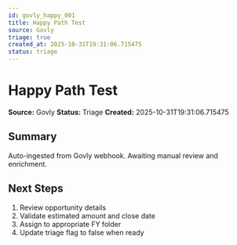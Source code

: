 ```yaml
---
id: govly_happy_001
title: Happy Path Test
source: Govly
triage: true
created_at: 2025-10-31T19:31:06.715475
status: triage
---
```


# Happy Path Test

**Source:** Govly
**Status:** Triage
**Created:** 2025-10-31T19:31:06.715475

## Summary

Auto-ingested from Govly webhook. Awaiting manual review and enrichment.

## Next Steps

1. Review opportunity details
2. Validate estimated amount and close date
3. Assign to appropriate FY folder
4. Update triage flag to false when ready

